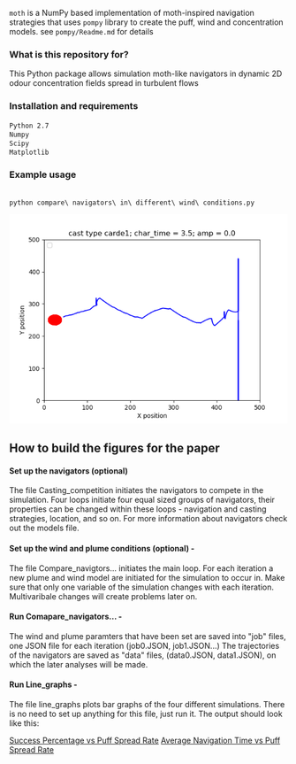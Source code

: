 `moth` is a NumPy based implementation of moth-inspired navigation strategies that uses 
`pompy` library to create the puff, wind and concentration models. see `pompy/Readme.md` 
for details

### What is this repository for?

This Python package allows simulation moth-like navigators in dynamic 2D odour 
concentration fields spread in turbulent flows 

### Installation and requirements

    Python 2.7
    Numpy
    Scipy
    Matplotlib

### Example usage

``` 

python compare\ navigators\ in\ different\ wind\ conditions.py

```

![Demo flight](moth/demo.png)






## How to build the figures for the paper

#### Set up the navigators (optional) 
The file Casting_competition initiates the navigators to compete in the simulation. Four loops initiate four equal sized groups of navigators, their properties can be changed within these loops - navigation and casting strategies, location, and so on. 
For more information about navigators check out the models file. 
#### Set up the wind and plume conditions (optional) - 
The file Compare_navigtors... initiates the main loop. For each iteration a new plume and wind model are initiated for the simulation to occur in. 
Make sure that only one variable of the simulation changes with each iteration. Multivaribale changes will create problems later on.
#### Run Comapare_navigators... -
The wind and plume paramters that have been set are saved into "job" files, one JSON file for each iteration (job0.JSON, job1.JSON...) 
The trajectories of the navigators are saved as "data" files, (data0.JSON, data1.JSON), on which the later analyses will be made. 
#### Run Line_graphs - 
The file line_graphs plots bar graphs of the four different simulations. There is no need to set up anything for this file, just run it.
The output should look like this: 

[Success Percentage vs Puff Spread Rate](moth/spVSpsr.png)
[Average Navigation Time vs Puff Spread Rate](moth/spVSpsr.png)
